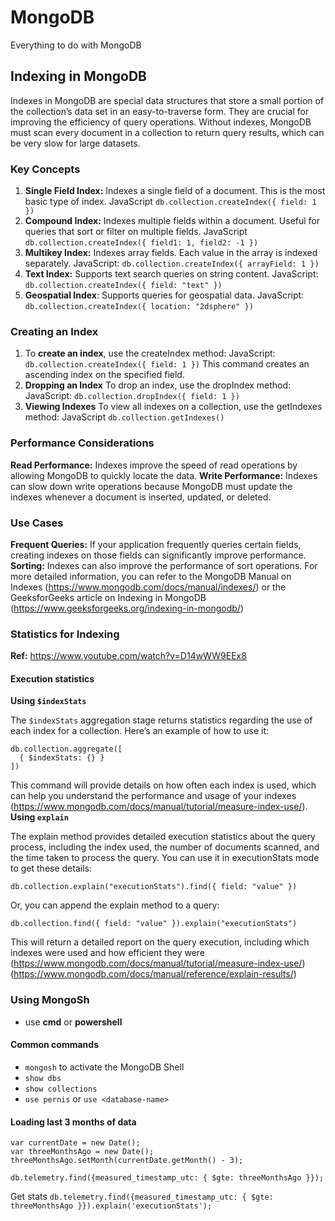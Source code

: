 # MongoDB
Everything to do with MongoDB

## Indexing in MongoDB
Indexes in MongoDB are special data structures that store a small portion of the collection’s data set in an easy-to-traverse form. They are crucial for improving the efficiency of query operations. Without indexes, MongoDB must scan every document in a collection to return query results, which can be very slow for large datasets.

### Key Concepts
1. **Single Field Index:** Indexes a single field of a document. This is the most basic type of index.
JavaScript
`db.collection.createIndex({ field: 1 })`
2. **Compound Index:** Indexes multiple fields within a document. Useful for queries that sort or filter on multiple fields.
JavaScript
`db.collection.createIndex({ field1: 1, field2: -1 })`
3. **Multikey Index:** Indexes array fields. Each value in the array is indexed separately.
JavaScript:
`db.collection.createIndex({ arrayField: 1 })`
4. **Text Index:** Supports text search queries on string content.
JavaScript:
`db.collection.createIndex({ field: "text" })`
5. **Geospatial Index**: Supports queries for geospatial data.
JavaScript:
`db.collection.createIndex({ location: "2dsphere" })`

### Creating an Index
1. To **create an index**, use the createIndex method:
JavaScript:
`db.collection.createIndex({ field: 1 })`
This command creates an ascending index on the specified field.
2. **Dropping an Index**
To drop an index, use the dropIndex method:
JavaScript:
`db.collection.dropIndex({ field: 1 })`
3. **Viewing Indexes**
To view all indexes on a collection, use the getIndexes method:
JavaScript
`db.collection.getIndexes()`

### Performance Considerations
**Read Performance:** Indexes improve the speed of read operations by allowing MongoDB to quickly locate the data.
**Write Performance:** Indexes can slow down write operations because MongoDB must update the indexes whenever a document is inserted, updated, or deleted.
### Use Cases
**Frequent Queries:** If your application frequently queries certain fields, creating indexes on those fields can significantly improve performance.
**Sorting:** Indexes can also improve the performance of sort operations.
For more detailed information, you can refer to the MongoDB Manual on Indexes (https://www.mongodb.com/docs/manual/indexes/) or the GeeksforGeeks article on Indexing in MongoDB (https://www.geeksforgeeks.org/indexing-in-mongodb/)

### Statistics for Indexing
**Ref:** https://www.youtube.com/watch?v=D14wWW9EEx8
#### Execution statistics
**Using `$indexStats`**

The `$indexStats` aggregation stage returns statistics regarding the use of each index for a collection. Here’s an example of how to use it:
```
db.collection.aggregate([
  { $indexStats: {} }
])
```
This command will provide details on how often each index is used, which can help you understand the performance and usage of your indexes (https://www.mongodb.com/docs/manual/tutorial/measure-index-use/).
**Using `explain`**

The explain method provides detailed execution statistics about the query process, including the index used, the number of documents scanned, and the time taken to process the query. You can use it in executionStats mode to get these details:
```
db.collection.explain("executionStats").find({ field: "value" })
```
Or, you can append the explain method to a query:
```
db.collection.find({ field: "value" }).explain("executionStats")
```
This will return a detailed report on the query execution, including which indexes were used and how efficient they were (https://www.mongodb.com/docs/manual/tutorial/measure-index-use/) (https://www.mongodb.com/docs/manual/reference/explain-results/)

### Using MongoSh
- use **cmd** or **powershell**
#### Common commands
- `mongosh` to activate the MongoDB Shell
- `show dbs`
- `show collections`
- `use pernis` or `use <database-name>`
#### Loading last 3 months of data
```
var currentDate = new Date();
var threeMonthsAgo = new Date();
threeMonthsAgo.setMonth(currentDate.getMonth() - 3);

db.telemetry.find({measured_timestamp_utc: { $gte: threeMonthsAgo }});
```
Get stats
`db.telemetry.find({measured_timestamp_utc: { $gte: threeMonthsAgo }}).explain('executionStats');`
